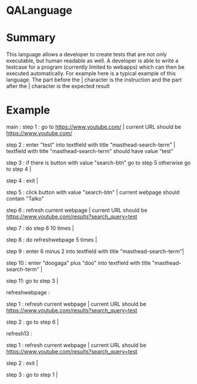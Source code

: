# QALanguage

# Summary

This language allows a developer to create tests that are not only executable, but human readable as well. A developer is able to write a testcase for a program (currently limited to webapps) which can then be executed automatically. For example here is a typical example of this language. The part before the | character is the instruction and the part after the | character is the expected result

# Example

main :
step 1 : go to https://www.youtube.com/ | current URL should be https://www.youtube.com/

step 2 : enter "test" into textfield with title "masthead-search-term" | textfield with title "masthead-search-term" should have value "test"

step 3 : if there is button with value "search-btn" go to step 5 otherwise go to step 4 |

step 4 : exit |

step 5 : click button with value "search-btn" | current webpage should contain "Talko"

step 6 : refresh current webpage | current URL should be https://www.youtube.com/results?search_query=test

step 7 : do step 6 10 times |

step 8 : do refreshwebpage 5 times |

step 9 : enter 6 minus 2 into textfield with title "masthead-search-term"|

step 10 : enter "doogaga" plus "doo" into textfield with title "masthead-search-term" |

step 11: go to step 3 |



refreshwebpage :

step 1 : refresh current webpage | current URL should be https://www.youtube.com/results?search_query=test

step 2 : go to step 6 |



refresh13 :

step 1 : refresh current webpage | current URL should be https://www.youtube.com/results?search_query=test

step 2 : exit |

step 3 : go to step 1 |

